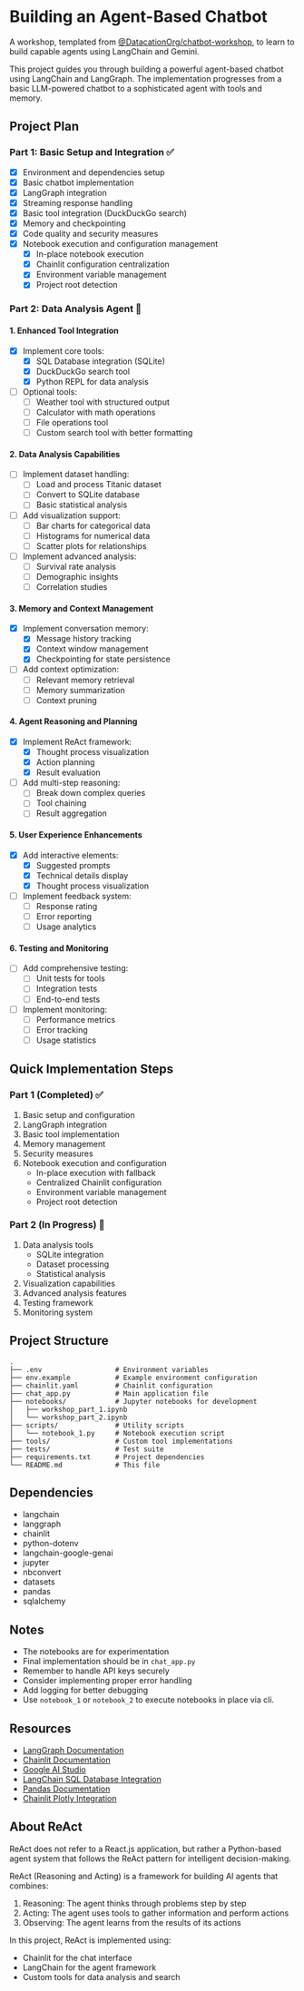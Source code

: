 # Building an Agent-Based Chatbot

A workshop, templated from [@DatacationOrg/chatbot-workshop](https://github.com/DatacationOrg/chatbot-workshop),
to learn to build capable agents using LangChain and Gemini.

This project guides you through building a powerful agent-based chatbot using LangChain and LangGraph.
The implementation progresses from a basic LLM-powered chatbot to a sophisticated agent with tools and memory.

## Project Plan

### Part 1: Basic Setup and Integration ✅

- [x] Environment and dependencies setup
- [x] Basic chatbot implementation
- [x] LangGraph integration
- [x] Streaming response handling
- [x] Basic tool integration (DuckDuckGo search)
- [x] Memory and checkpointing
- [x] Code quality and security measures
- [x] Notebook execution and configuration management
  - [x] In-place notebook execution
  - [x] Chainlit configuration centralization
  - [x] Environment variable management
  - [x] Project root detection

### Part 2: Data Analysis Agent 🚀

#### 1. Enhanced Tool Integration

- [x] Implement core tools:
  - [x] SQL Database integration (SQLite)
  - [x] DuckDuckGo search tool
  - [x] Python REPL for data analysis
- [ ] Optional tools:
  - [ ] Weather tool with structured output
  - [ ] Calculator with math operations
  - [ ] File operations tool
  - [ ] Custom search tool with better formatting

#### 2. Data Analysis Capabilities

- [ ] Implement dataset handling:
  - [ ] Load and process Titanic dataset
  - [ ] Convert to SQLite database
  - [ ] Basic statistical analysis
- [ ] Add visualization support:
  - [ ] Bar charts for categorical data
  - [ ] Histograms for numerical data
  - [ ] Scatter plots for relationships
- [ ] Implement advanced analysis:
  - [ ] Survival rate analysis
  - [ ] Demographic insights
  - [ ] Correlation studies

#### 3. Memory and Context Management

- [x] Implement conversation memory:
  - [x] Message history tracking
  - [x] Context window management
  - [x] Checkpointing for state persistence
- [ ] Add context optimization:
  - [ ] Relevant memory retrieval
  - [ ] Memory summarization
  - [ ] Context pruning

#### 4. Agent Reasoning and Planning

- [x] Implement ReAct framework:
  - [x] Thought process visualization
  - [x] Action planning
  - [x] Result evaluation
- [ ] Add multi-step reasoning:
  - [ ] Break down complex queries
  - [ ] Tool chaining
  - [ ] Result aggregation

#### 5. User Experience Enhancements

- [x] Add interactive elements:
  - [x] Suggested prompts
  - [x] Technical details display
  - [x] Thought process visualization
- [ ] Implement feedback system:
  - [ ] Response rating
  - [ ] Error reporting
  - [ ] Usage analytics

#### 6. Testing and Monitoring

- [ ] Add comprehensive testing:
  - [ ] Unit tests for tools
  - [ ] Integration tests
  - [ ] End-to-end tests
- [ ] Implement monitoring:
  - [ ] Performance metrics
  - [ ] Error tracking
  - [ ] Usage statistics

## Quick Implementation Steps

### Part 1 (Completed) ✅

1. Basic setup and configuration
2. LangGraph integration
3. Basic tool implementation
4. Memory management
5. Security measures
6. Notebook execution and configuration
   - In-place execution with fallback
   - Centralized Chainlit configuration
   - Environment variable management
   - Project root detection

### Part 2 (In Progress) 🚀

1. Data analysis tools
   - SQLite integration
   - Dataset processing
   - Statistical analysis
2. Visualization capabilities
3. Advanced analysis features
4. Testing framework
5. Monitoring system

## Project Structure

```text
.
├── .env                  # Environment variables
├── env.example           # Example environment configuration
├── chainlit.yaml         # Chainlit configuration
├── chat_app.py           # Main application file
├── notebooks/            # Jupyter notebooks for development
│   ├── workshop_part_1.ipynb
│   └── workshop_part_2.ipynb
├── scripts/              # Utility scripts
│   └── notebook_1.py     # Notebook execution script
├── tools/                # Custom tool implementations
├── tests/                # Test suite
├── requirements.txt      # Project dependencies
└── README.md             # This file
```

## Dependencies

- langchain
- langgraph
- chainlit
- python-dotenv
- langchain-google-genai
- jupyter
- nbconvert
- datasets
- pandas
- sqlalchemy

## Notes

- The notebooks are for experimentation
- Final implementation should be in `chat_app.py`
- Remember to handle API keys securely
- Consider implementing proper error handling
- Add logging for better debugging
- Use `notebook_1` or `notebook_2` to execute notebooks in place via cli.

## Resources

- [LangGraph Documentation](https://langchain-ai.github.io/langgraph/)
- [Chainlit Documentation](https://docs.chainlit.io/)
- [Google AI Studio](https://aistudio.google.com/app/apikey)
- [LangChain SQL Database Integration](https://python.langchain.com/docs/integrations/tools/sql_database/)
- [Pandas Documentation](https://pandas.pydata.org/docs/)
- [Chainlit Plotly Integration](https://docs.chainlit.io/api-reference/elements/plotly)

## About ReAct

ReAct does not refer to a React.js application, but rather a Python-based agent system that follows the ReAct pattern for
intelligent decision-making.

ReAct (Reasoning and Acting) is a framework for building AI agents that combines:

1. Reasoning: The agent thinks through problems step by step
2. Acting: The agent uses tools to gather information and perform actions
3. Observing: The agent learns from the results of its actions

In this project, ReAct is implemented using:

- Chainlit for the chat interface
- LangChain for the agent framework
- Custom tools for data analysis and search
